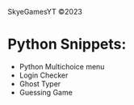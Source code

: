 SkyeGamesYT ©2023

# Python Snippets:
- Python Multichoice menu
- Login Checker
- Ghost Typer
- Guessing Game

